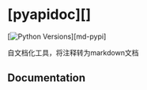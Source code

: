[pyapidoc][]
===================


[![Python Versions][pyversion-button]][md-pypi]

[pyversion-button]: http://img.shields.io/pypi/pyversions/Markdown.svg

自文档化工具，将注释转为markdown文档


Documentation
-------------
